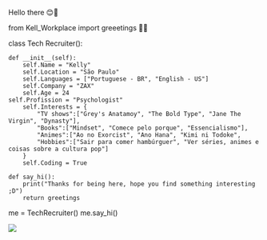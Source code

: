 Hello there 😊🥰

 from Kell_Workplace import greeetings 🤩🥰

class Tech Recruiter():

    def __init__(self):
        self.Name = "Kelly"
        self.Location = "São Paulo"
        self.Languages = ["Portuguese - BR", "English - US"]
        self.Company = "ZAX"
        self.Age = 24
	self.Profission = "Psychologist"
        self.Interests = {
            "TV shows":["Grey's Anatamoy", "The Bold Type", "Jane The Virgin", "Dynasty"],
            "Books":["Mindset", "Comece pelo porque", "Essencialismo"],
            "Animes":["Ao no Exorcist", "Ano Hana", "Kimi ni Todoke",
            "Hobbies":["Sair para comer hambúrguer", "Ver séries, animes e coisas sobre a cultura pop"]
        }
        self.Coding = True

    def say_hi():
        print("Thanks for being here, hope you find something interesting ;D")
        return greetings

me = TechRecruiter()
me.say_hi()
 

 <div> 
  <a href="https://www.linkedin.com/in/kelly-benic%C3%A1-bb200b125/" target="_blank"><img src="https://img.shields.io/badge/-LinkedIn-%230077B5?style=for-the-badge&logo=linkedin&logoColor=white" target="_blank"></a>

</div>
